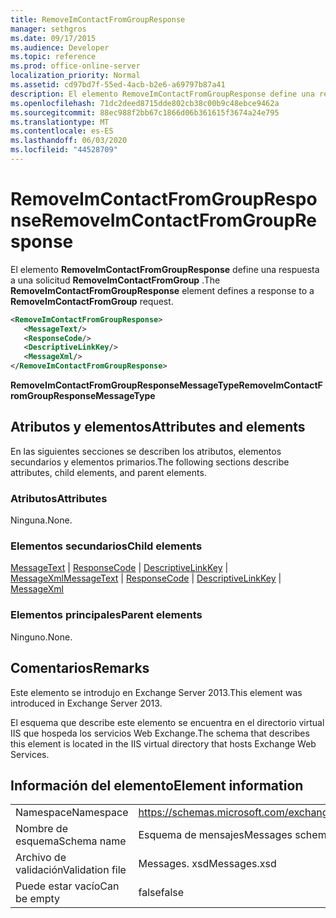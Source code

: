 ```yaml
---
title: RemoveImContactFromGroupResponse
manager: sethgros
ms.date: 09/17/2015
ms.audience: Developer
ms.topic: reference
ms.prod: office-online-server
localization_priority: Normal
ms.assetid: cd97bd7f-55ed-4acb-b2e6-a69797b87a41
description: El elemento RemoveImContactFromGroupResponse define una respuesta a una solicitud RemoveImContactFromGroup.
ms.openlocfilehash: 71dc2deed8715dde802cb38c00b9c48ebce9462a
ms.sourcegitcommit: 88ec988f2bb67c1866d06b361615f3674a24e795
ms.translationtype: MT
ms.contentlocale: es-ES
ms.lasthandoff: 06/03/2020
ms.locfileid: "44528709"
---
```

# <a name="removeimcontactfromgroupresponse"></a><span data-ttu-id="f2b0b-103">RemoveImContactFromGroupResponse</span><span class="sxs-lookup"><span data-stu-id="f2b0b-103">RemoveImContactFromGroupResponse</span></span>

<span data-ttu-id="f2b0b-104">El elemento **RemoveImContactFromGroupResponse** define una respuesta a una solicitud **RemoveImContactFromGroup** .</span><span class="sxs-lookup"><span data-stu-id="f2b0b-104">The **RemoveImContactFromGroupResponse** element defines a response to a **RemoveImContactFromGroup** request.</span></span> 
  
```XML
<RemoveImContactFromGroupResponse>
   <MessageText/>
   <ResponseCode/>
   <DescriptiveLinkKey/>
   <MessageXml/>
</RemoveImContactFromGroupResponse>
```

 <span data-ttu-id="f2b0b-105">**RemoveImContactFromGroupResponseMessageType**</span><span class="sxs-lookup"><span data-stu-id="f2b0b-105">**RemoveImContactFromGroupResponseMessageType**</span></span>
## <a name="attributes-and-elements"></a><span data-ttu-id="f2b0b-106">Atributos y elementos</span><span class="sxs-lookup"><span data-stu-id="f2b0b-106">Attributes and elements</span></span>

<span data-ttu-id="f2b0b-107">En las siguientes secciones se describen los atributos, elementos secundarios y elementos primarios.</span><span class="sxs-lookup"><span data-stu-id="f2b0b-107">The following sections describe attributes, child elements, and parent elements.</span></span>
  
### <a name="attributes"></a><span data-ttu-id="f2b0b-108">Atributos</span><span class="sxs-lookup"><span data-stu-id="f2b0b-108">Attributes</span></span>

<span data-ttu-id="f2b0b-109">Ninguna.</span><span class="sxs-lookup"><span data-stu-id="f2b0b-109">None.</span></span>
  
### <a name="child-elements"></a><span data-ttu-id="f2b0b-110">Elementos secundarios</span><span class="sxs-lookup"><span data-stu-id="f2b0b-110">Child elements</span></span>

<span data-ttu-id="f2b0b-111">[MessageText](messagetext.md)  |  [ResponseCode](responsecode.md)  |  [DescriptiveLinkKey](descriptivelinkkey.md)  |  [MessageXml](messagexml.md)</span><span class="sxs-lookup"><span data-stu-id="f2b0b-111">[MessageText](messagetext.md) | [ResponseCode](responsecode.md) | [DescriptiveLinkKey](descriptivelinkkey.md) | [MessageXml](messagexml.md)</span></span>
  
### <a name="parent-elements"></a><span data-ttu-id="f2b0b-112">Elementos principales</span><span class="sxs-lookup"><span data-stu-id="f2b0b-112">Parent elements</span></span>

<span data-ttu-id="f2b0b-113">Ninguno.</span><span class="sxs-lookup"><span data-stu-id="f2b0b-113">None.</span></span>
  
## <a name="remarks"></a><span data-ttu-id="f2b0b-114">Comentarios</span><span class="sxs-lookup"><span data-stu-id="f2b0b-114">Remarks</span></span>

<span data-ttu-id="f2b0b-115">Este elemento se introdujo en Exchange Server 2013.</span><span class="sxs-lookup"><span data-stu-id="f2b0b-115">This element was introduced in Exchange Server 2013.</span></span>
  
<span data-ttu-id="f2b0b-116">El esquema que describe este elemento se encuentra en el directorio virtual IIS que hospeda los servicios Web Exchange.</span><span class="sxs-lookup"><span data-stu-id="f2b0b-116">The schema that describes this element is located in the IIS virtual directory that hosts Exchange Web Services.</span></span>
  
## <a name="element-information"></a><span data-ttu-id="f2b0b-117">Información del elemento</span><span class="sxs-lookup"><span data-stu-id="f2b0b-117">Element information</span></span>

|||
|:-----|:-----|
|<span data-ttu-id="f2b0b-118">Namespace</span><span class="sxs-lookup"><span data-stu-id="f2b0b-118">Namespace</span></span>  <br/> |https://schemas.microsoft.com/exchange/services/2006/messages  <br/> |
|<span data-ttu-id="f2b0b-119">Nombre de esquema</span><span class="sxs-lookup"><span data-stu-id="f2b0b-119">Schema name</span></span>  <br/> |<span data-ttu-id="f2b0b-120">Esquema de mensajes</span><span class="sxs-lookup"><span data-stu-id="f2b0b-120">Messages schema</span></span>  <br/> |
|<span data-ttu-id="f2b0b-121">Archivo de validación</span><span class="sxs-lookup"><span data-stu-id="f2b0b-121">Validation file</span></span>  <br/> |<span data-ttu-id="f2b0b-122">Messages. xsd</span><span class="sxs-lookup"><span data-stu-id="f2b0b-122">Messages.xsd</span></span>  <br/> |
|<span data-ttu-id="f2b0b-123">Puede estar vacío</span><span class="sxs-lookup"><span data-stu-id="f2b0b-123">Can be empty</span></span>  <br/> |<span data-ttu-id="f2b0b-124">false</span><span class="sxs-lookup"><span data-stu-id="f2b0b-124">false</span></span>  <br/> |
   

